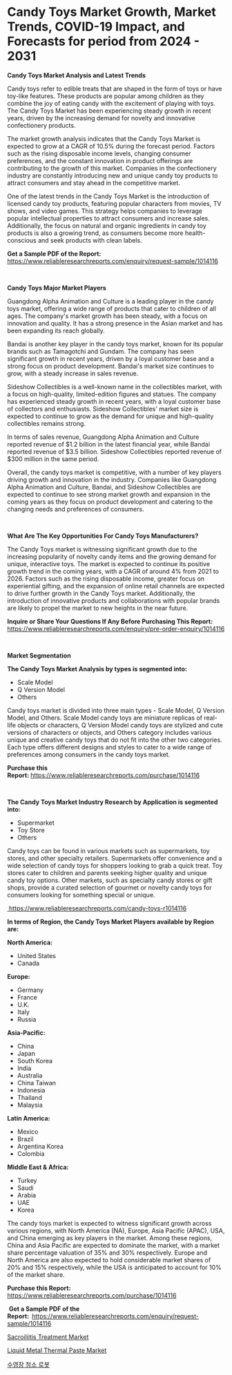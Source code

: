 <p><h1>Candy Toys Market Growth, Market Trends, COVID-19 Impact, and Forecasts for period from 2024 - 2031</h1></p><p><strong>Candy Toys Market Analysis and Latest Trends</strong></p>
<p><p>Candy toys refer to edible treats that are shaped in the form of toys or have toy-like features. These products are popular among children as they combine the joy of eating candy with the excitement of playing with toys. The Candy Toys Market has been experiencing steady growth in recent years, driven by the increasing demand for novelty and innovative confectionery products.</p><p>The market growth analysis indicates that the Candy Toys Market is expected to grow at a CAGR of 10.5% during the forecast period. Factors such as the rising disposable income levels, changing consumer preferences, and the constant innovation in product offerings are contributing to the growth of this market. Companies in the confectionery industry are constantly introducing new and unique candy toy products to attract consumers and stay ahead in the competitive market.</p><p>One of the latest trends in the Candy Toys Market is the introduction of licensed candy toy products, featuring popular characters from movies, TV shows, and video games. This strategy helps companies to leverage popular intellectual properties to attract consumers and increase sales. Additionally, the focus on natural and organic ingredients in candy toy products is also a growing trend, as consumers become more health-conscious and seek products with clean labels.</p></p>
<p><strong>Get a Sample PDF of the Report:&nbsp;</strong> <a href="https://www.reliableresearchreports.com/enquiry/request-sample/1014116">https://www.reliableresearchreports.com/enquiry/request-sample/1014116</a></p>
<p>&nbsp;</p>
<p><strong>Candy Toys Major Market Players</strong></p>
<p><p>Guangdong Alpha Animation and Culture is a leading player in the candy toys market, offering a wide range of products that cater to children of all ages. The company's market growth has been steady, with a focus on innovation and quality. It has a strong presence in the Asian market and has been expanding its reach globally.</p><p>Bandai is another key player in the candy toys market, known for its popular brands such as Tamagotchi and Gundam. The company has seen significant growth in recent years, driven by a loyal customer base and a strong focus on product development. Bandai's market size continues to grow, with a steady increase in sales revenue.</p><p>Sideshow Collectibles is a well-known name in the collectibles market, with a focus on high-quality, limited-edition figures and statues. The company has experienced steady growth in recent years, with a loyal customer base of collectors and enthusiasts. Sideshow Collectibles' market size is expected to continue to grow as the demand for unique and high-quality collectibles remains strong.</p><p>In terms of sales revenue, Guangdong Alpha Animation and Culture reported revenue of $1.2 billion in the latest financial year, while Bandai reported revenue of $3.5 billion. Sideshow Collectibles reported revenue of $300 million in the same period.</p><p>Overall, the candy toys market is competitive, with a number of key players driving growth and innovation in the industry. Companies like Guangdong Alpha Animation and Culture, Bandai, and Sideshow Collectibles are expected to continue to see strong market growth and expansion in the coming years as they focus on product development and catering to the changing needs and preferences of consumers.</p></p>
<p>&nbsp;</p>
<p><strong>What Are The Key Opportunities For Candy Toys Manufacturers?</strong></p>
<p><p>The Candy Toys market is witnessing significant growth due to the increasing popularity of novelty candy items and the growing demand for unique, interactive toys. The market is expected to continue its positive growth trend in the coming years, with a CAGR of around 4% from 2021 to 2026. Factors such as the rising disposable income, greater focus on experiential gifting, and the expansion of online retail channels are expected to drive further growth in the Candy Toys market. Additionally, the introduction of innovative products and collaborations with popular brands are likely to propel the market to new heights in the near future.</p></p>
<p><strong>Inquire or Share Your Questions If Any Before Purchasing This Report:</strong> <a href="https://www.reliableresearchreports.com/enquiry/pre-order-enquiry/1014116">https://www.reliableresearchreports.com/enquiry/pre-order-enquiry/1014116</a></p>
<p>&nbsp;</p>
<p><strong>Market Segmentation</strong></p>
<p><strong>The Candy Toys Market Analysis by types is segmented into:</strong></p>
<p><ul><li>Scale Model</li><li>Q Version Model</li><li>Others</li></ul></p>
<p><p>Candy toys market is divided into three main types - Scale Model, Q Version Model, and Others. Scale Model candy toys are miniature replicas of real-life objects or characters, Q Version Model candy toys are stylized and cute versions of characters or objects, and Others category includes various unique and creative candy toys that do not fit into the other two categories. Each type offers different designs and styles to cater to a wide range of preferences among consumers in the candy toys market.</p></p>
<p><strong>Purchase this Report:&nbsp;</strong><a href="https://www.reliableresearchreports.com/purchase/1014116">https://www.reliableresearchreports.com/purchase/1014116</a></p>
<p>&nbsp;</p>
<p><strong>The Candy Toys Market Industry Research by Application is segmented into:</strong></p>
<p><ul><li>Supermarket</li><li>Toy Store</li><li>Others</li></ul></p>
<p><p>Candy toys can be found in various markets such as supermarkets, toy stores, and other specialty retailers. Supermarkets offer convenience and a wide selection of candy toys for shoppers looking to grab a quick treat. Toy stores cater to children and parents seeking higher quality and unique candy toy options. Other markets, such as specialty candy stores or gift shops, provide a curated selection of gourmet or novelty candy toys for consumers looking for something special or unique.</p></p>
<p><a href="https://www.reliableresearchreports.com/candy-toys-r1014116">&nbsp;https://www.reliableresearchreports.com/candy-toys-r1014116</a></p>
<p><strong>In terms of Region, the Candy Toys Market Players available by Region are:</strong></p>
<p>
    <p> <strong> North America: </strong>
        <ul>
            <li>United States</li>
            <li>Canada</li>
        </ul>
        </p> 
    <p> <strong> Europe: </strong>
        <ul>
            <li>Germany</li>
            <li>France</li>
            <li>U.K.</li>
            <li>Italy</li>
            <li>Russia</li>
        </ul>
        </p> 
    <p> <strong> Asia-Pacific: </strong>
        <ul>
            <li>China</li>
            <li>Japan</li>
            <li>South Korea</li>
            <li>India</li>
            <li>Australia</li>
            <li>China Taiwan</li>
            <li>Indonesia</li>
            <li>Thailand</li>
            <li>Malaysia</li>
        </ul>
        </p> 
    <p> <strong> Latin America: </strong>
        <ul>
            <li>Mexico</li>
            <li>Brazil</li>
            <li>Argentina Korea</li>
            <li>Colombia</li>
        </ul>
        </p> 
    <p> <strong> Middle East & Africa: </strong>
        <ul>
            <li>Turkey</li>
            <li>Saudi</li>
            <li>Arabia</li>
            <li>UAE</li>
            <li>Korea</li>
        </ul>
    </p>
    </p>
<p><p>The candy toys market is expected to witness significant growth across various regions, with North America (NA), Europe, Asia Pacific (APAC), USA, and China emerging as key players in the market. Among these regions, China and Asia Pacific are expected to dominate the market, with a market share percentage valuation of 35% and 30% respectively. Europe and North America are also expected to hold considerable market shares of 20% and 15% respectively, while the USA is anticipated to account for 10% of the market share.</p></p>
<p><strong>Purchase this Report: </strong><a href="https://www.reliableresearchreports.com/purchase/1014116">https://www.reliableresearchreports.com/purchase/1014116</a></p>
<p>&nbsp;<strong>Get a Sample PDF of the Report:&nbsp;&nbsp;</strong><a href="https://www.reliableresearchreports.com/enquiry/request-sample/1014116">https://www.reliableresearchreports.com/enquiry/request-sample/1014116</a></p>
<p><strong></strong></p>
<p><p><a href="https://github.com/francesprichey/Market-Research-Report-List-1/blob/main/sacroiliitis-treatment-market.md">Sacroiliitis Treatment Market</a></p><p><a href="https://www.linkedin.com/pulse/market-forecast-global-liquid-metal-thermal-paste-trends-jqk7e?trackingId=%2F45ZJXRNRkyPcATJfCLooA%3D%3D">Liquid Metal Thermal Paste Market</a></p><p><a href="https://github.com/tukangkrupk/Market-Research-Report-List-2/blob/main/551882379391.md">수영장 청소 로봇</a></p></p>